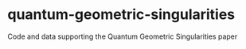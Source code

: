 # quantum-geometric-singularities
Code and data supporting the Quantum Geometric Singularities paper

